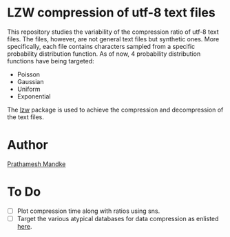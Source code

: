 # LZW compression of utf-8 text files

This repository studies the variability of the compression ratio of utf-8 text files. The files, however, are not general text files but synthetic ones. More specifically, each file contains characters sampled from a specific probability distribution function. As of now, 4 probability distribution functions have being targeted:

* Poisson
* Gaussian
* Uniform
* Exponential

The [lzw](https://github.com/pytholic97/LZW-Text-File-Compression) package is used to achieve the compression and decompression of the text files.


# Author

[Prathamesh Mandke](https://www.linkedin.com/in/prathamesh-mandke-866866168/)

# To Do

* [ ] Plot compression time along with ratios using sns.
* [ ] Target the various atypical databases for data compression as enlisted [here](http://corpus.canterbury.ac.nz/descriptions/).
